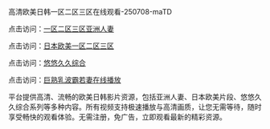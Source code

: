 高清欧美日韩一区二区三区在线观看-250708-maTD

点击访问：<a href="https://heiliaoga6s9v.pages.dev">一区二区三区亚洲人妻</a>

点击访问：<a href="https://heiliaoow5kzm.pages.dev">日本欧美一区二区三区</a>

点击访问：<a href="https://heiliao2dmwwy.pages.dev">悠悠久久综合</a>

点击访问：<a href="https://heiliaoll4qsx.pages.dev">巨熟乳波霸若妻在线播放</a>

平台提供高清、流畅的欧美日韩影片资源，包括亚洲人妻、日本欧美片段、悠悠久久综合系列等多种内容。所有视频支持极速播放与高清画质，让您无需等待，随时享受畅快的观看体验。无需注册，免广告，立即观看最新的精彩资源。

<span style="display:none;">[Canonical link](https://github.com/lvs20250708/lvs08 ）</span>
